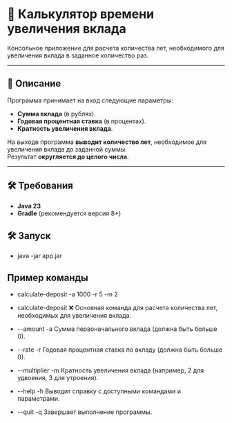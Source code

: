 # 📌 Калькулятор времени увеличения вклада

Консольное приложение для расчета количества лет, необходимого для увеличения вклада в заданное количество раз.

---

## 📖 Описание

Программа принимает на вход следующие параметры:

- **Сумма вклада** (в рублях).
- **Годовая процентная ставка** (в процентах).
- **Кратность увеличения вклада**.

На выходе программа **выводит количество лет**, необходимое для увеличения вклада до заданной суммы.  
Результат **округляется до целого числа**.

---

## 🛠 Требования

- **Java 23**
- **Gradle** (рекомендуется версия 8+)


## 🛠 Запуск
- java -jar app.jar

## Пример команды
- calculate-deposit -a 1000 -r 5 -m 2

- calculate-deposit	 ❌	Основная команда для расчета количества лет, необходимых для увеличения вклада.
- --amount <value>	 -a	Сумма первоначального вклада (должна быть больше 0).
- --rate <value>	     -r	Годовая процентная ставка по вкладу (должна быть больше 0).
- --multiplier <value> -m	Кратность увеличения вклада (например, 2 для удвоения, 3 для утроения).
- --help	-h	Выводит справку с доступными командами и параметрами.
- --quit	-q	Завершает выполнение программы.
